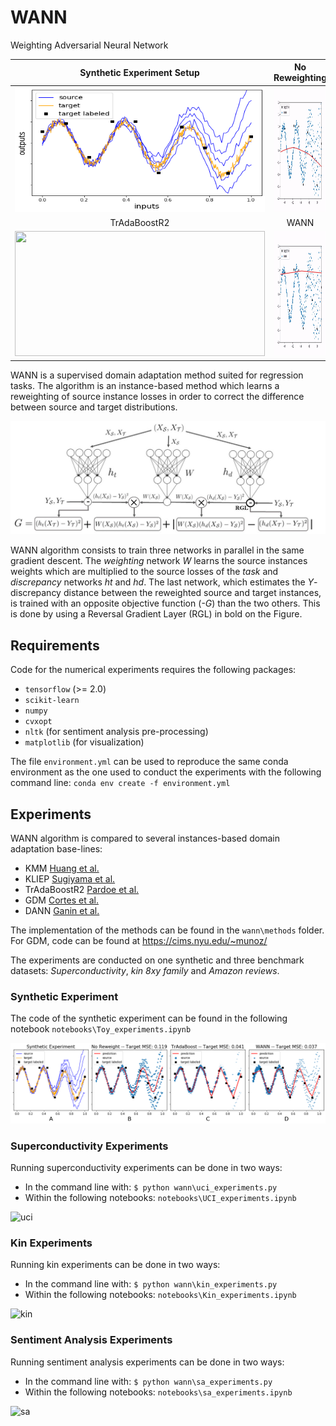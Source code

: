 # WANN

Weighting Adversarial Neural Network

Synthetic Experiment Setup |  No Reweighting            
:-------------------------:|:-------------------------:
<img src="images/toy_setup.png" width="400px" height="200px"> | <img src="images/noreweight.gif" width="400px" height="200px">
TrAdaBoostR2               |  WANN         
| <img src="images/tradalong100.gif" width="400px" height="200px">  |  <img src="images/wann.gif" width="400px" height="200px">

WANN is a supervised domain adaptation method suited for regression tasks. The algorithm is an instance-based method which learns a reweighting of source instance losses in order to correct the difference between source and target distributions.


![model](images/paint_wann_algo_v2.jpg)

WANN algorithm consists to train three networks in parallel in the same gradient descent. The *weighting* network *W* learns the source instances weights which are multiplied to the source losses of the *task* and *discrepancy* networks *ht* and *hd*. The last network, which estimates the *Y*-discrepancy distance between the reweighted source and target instances, is trained with an opposite objective function (*-G*) than the two others. This is done by using a Reversal Gradient Layer (RGL) in bold on the Figure.

## Requirements

Code for the numerical experiments requires the following packages:
- `tensorflow` (>= 2.0)
- `scikit-learn`
- `numpy`
- `cvxopt`
- `nltk` (for sentiment analysis pre-processing)
- `matplotlib` (for visualization)

The file `environment.yml` can be used to reproduce the same conda environment as the one used to conduct the experiments with the following command line:
`conda env create -f environment.yml`

## Experiments

WANN algorithm is compared to several instances-based domain adaptation base-lines:
  - KMM [Huang et al.](http://papers.nips.cc/paper/3075-correcting-sample-selection-bias-by-unlabeled-data.pdf)
  - KLIEP [Sugiyama et al.](https://papers.nips.cc/paper/3248-direct-importance-estimation-with-model-selection-and-its-application-to-covariate-shift-adaptation.pdf)
  - TrAdaBoostR2 [Pardoe et al.](http://www.cs.utexas.edu/~pstone/Papers/bib2html/b2hd-ICML10-pardoe.html)
  - GDM [Cortes et al.](http://jmlr.org/papers/volume20/15-192/15-192.pdf)
  - DANN [Ganin et al.](https://arxiv.org/pdf/1505.07818.pdf)

The implementation of the methods can be found in the `wann\methods` folder. For GDM, code can be found at https://cims.nyu.edu/~munoz/ 

The experiments are conducted on one synthetic and three benchmark datasets: *Superconductivity*, *kin 8xy family* and *Amazon reviews*.

### Synthetic Experiment

The code of the synthetic experiment can be found in the following notebook `notebooks\Toy_experiments.ipynb`

![comp](images/toy.png)

### Superconductivity Experiments

Running superconductivity experiments can be done in two ways:
- In the command line with: `$ python wann\uci_experiments.py`
- Within the following notebooks: `notebooks\UCI_experiments.ipynb`

![uci](images/superconduct_experiments.PNG)

### Kin Experiments

Running kin experiments can be done in two ways:
- In the command line with: `$ python wann\kin_experiments.py`
- Within the following notebooks: `notebooks\Kin_experiments.ipynb`

![kin](images/kin_experiments.PNG)

### Sentiment Analysis Experiments

Running sentiment analysis experiments can be done in two ways:
- In the command line with: `$ python wann\sa_experiments.py`
- Within the following notebooks: `notebooks\sa_experiments.ipynb`

![sa](images/sa_experiments.PNG)


